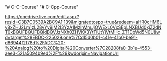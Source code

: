 "# C-C-Course" 
"# C-Cpp-Course" 

https://onedrive.live.com/edit.aspx?resid=C3B7C0539A2BC9A1!139&migratedtospo=true&redeem=aHR0cHM6Ly8xZHJ2Lm1zL28vYy9jM2I3YzA1MzlhMmJjOWExL0VxSEpLNXBUd0xjZ2dNT0xBQUFBQUFBQldBQVJzNXh0ZHVKX3YtTlUtYjVtMHc_ZT1DbWd5N0U&wd=target%28EBDC-225029.one%7Cd15d0b01-c41e-41b0-be91-d86944f2f78d%2FADC%20-%20Analog%20to%20Digital%20Converter%7C28208fa0-3b1e-4553-aee3-521a5094b9ed%2F%29&wdorigin=NavigationUrl
